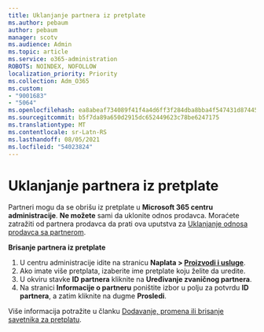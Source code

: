 ```yaml
---
title: Uklanjanje partnera iz pretplate
ms.author: pebaum
author: pebaum
manager: scotv
ms.audience: Admin
ms.topic: article
ms.service: o365-administration
ROBOTS: NOINDEX, NOFOLLOW
localization_priority: Priority
ms.collection: Adm_O365
ms.custom:
- "9001683"
- "5064"
ms.openlocfilehash: ea8abeaf734089f41f4a4d6ff3f284dba8bba4f547431d87445c249983dccb55
ms.sourcegitcommit: b5f7da89a650d2915dc652449623c78be6247175
ms.translationtype: MT
ms.contentlocale: sr-Latn-RS
ms.lasthandoff: 08/05/2021
ms.locfileid: "54023824"
---
```

# <a name="remove-a-partner-from-a-subscription"></a>Uklanjanje partnera iz pretplate

Partneri mogu da se obrišu iz pretplate u **Microsoft 365 centru administracije**. **Ne možete** sami da uklonite odnos prodavca. Moraćete zatražiti od partnera prodavca da prati ova uputstva za [Uklanjanje odnosa prodavca sa partnerom](https://docs.microsoft.com/partner-center/remove-a-relationship).

**Brisanje partnera iz pretplate**

1. U centru administracije idite na stranicu **Naplata > [Proizvodi i usluge](https://go.microsoft.com/fwlink/p/?linkid=842054)**.
2. Ako imate više pretplata, izaberite ime pretplate koju želite da uredite.
3. U okviru stavke **ID partnera** kliknite na **Uređivanje zvaničnog partnera**.
4. Na stranici **Informacije o partneru** poništite izbor u polju za potvrdu **ID partnera**, a zatim kliknite na dugme **Prosledi**.

Više informacija potražite u članku [Dodavanje, promena ili brisanje savetnika za pretplatu](https://docs.microsoft.com/microsoft-365/admin/misc/add-partner?view=o365-worldwide).
